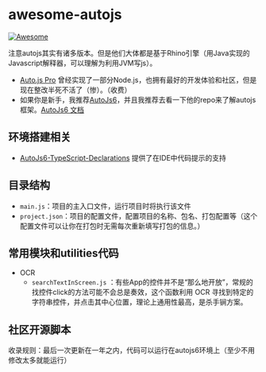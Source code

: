 # awesome-autojs

[![Awesome](https://awesome.re/badge-flat.svg)](https://awesome.re)

注意autojs其实有诸多版本。但是他们大体都是基于Rhino引擎（用Java实现的Javascript解释器，可以理解为利用JVM写js）。
- [Auto.js Pro](http://www.autojs.cc/) 曾经实现了一部分Node.js，也拥有最好的开发体验和社区，但是现在整改半死不活了（惨）。（收费）
- 如果你是新手，我推荐[AutoJs6](https://github.com/SuperMonster003/AutoJs6)，并且我推荐去看一下他的repo来了解autojs框架。[AutoJs6 文档](https://docs.autojs6.com/#/)

## 环境搭建相关

- [AutoJs6-TypeScript-Declarations](https://github.com/SuperMonster003/AutoJs6-TypeScript-Declarations) 提供了在IDE中代码提示的支持

## 目录结构
- `main.js`：项目的主入口文件，运行项目时将执行该文件
- `project.json`：项目的配置文件，配置项目的名称、包名、打包配置等（这个配置文件可以让你在打包时无需每次重新填写打包的信息。）

## 常用模块和utilities代码

- OCR
  - `searchTextInScreen.js` ：有些App的控件并不是“那么地开放”，常规的找控件click的方法可能不会总是奏效，这个函数利用 OCR 寻找到特定的字符串控件，并点击其中心位置，理论上通用性最高，是杀手锏方案。

## 社区开源脚本
收录规则：最后一次更新在一年之内，代码可以运行在autojs6环境上（至少不用修改太多就能运行）
